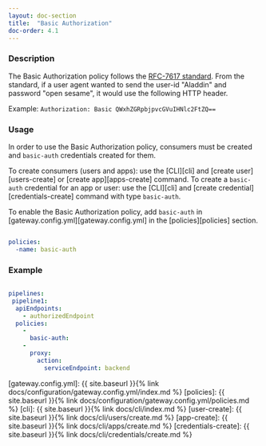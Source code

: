 ```yaml
---
layout: doc-section
title:  "Basic Authorization"
doc-order: 4.1
---
```


### Description

The Basic Authorization policy follows the [RFC-7617 standard][rfc-7617-standard].
From the standard, if a user agent wanted to send the user-id "Aladdin" and password "open sesame", it would use the following HTTP header.

Example: `Authorization: Basic QWxhZGRpbjpvcGVuIHNlc2FtZQ==`

### Usage

In order to use the Basic Authorization policy, consumers must be created and `basic-auth` credentials created for them.

To create consumers (users and apps): use the [CLI][cli] and [create user][users-create] or [create app][apps-create] command.
To create a `basic-auth` credential for an app or user: use the [CLI][cli] and [create credential][credentials-create] command with type `basic-auth`.

To enable the Basic Authorization policy, add `basic-auth` in [gateway.config.yml][gateway.config.yml] in the [policies][policies] section.

```yaml

policies:
  -name: basic-auth

```

### Example

```yaml

pipelines:
 pipeline1:
  apiEndpoints:
    - authorizedEndpoint
  policies:
    -
      basic-auth:
    -
      proxy:
        action:
          serviceEndpoint: backend

```

[rfc-7617-standard]: https://tools.ietf.org/html/rfc7617
[gateway.config.yml]: {{ site.baseurl }}{% link docs/configuration/gateway.config.yml/index.md %}
[policies]: {{ site.baseurl }}{% link docs/configuration/gateway.config.yml/policies.md %}
[cli]: {{ site.baseurl }}{% link docs/cli/index.md %}
[user-create]: {{ site.baseurl }}{% link docs/cli/users/create.md %}
[app-create]: {{ site.baseurl }}{% link docs/cli/apps/create.md %}
[credentials-create]: {{ site.baseurl }}{% link docs/cli/credentials/create.md %}
